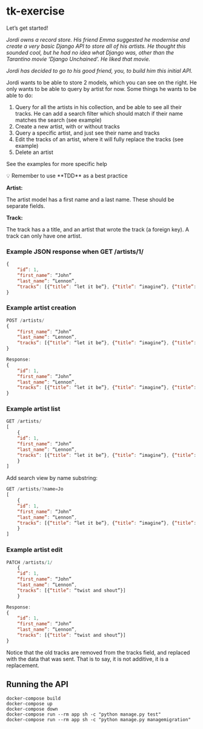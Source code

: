 # tk-exercise

Let’s get started!

*Jordi owns a record store. His friend Emma suggested he modernise and create a very basic Django API to store all of his artists. He thought this sounded cool, but he had no idea what Django was, other than the Tarantino movie ‘Django Unchained’. He liked that movie.*

*Jordi has decided to go to his good friend, you, to build him this initial API.*

Jordi wants to be able to store 2 models, which you can see on the right. He only wants to be able to query by artist for now. Some things he wants to be able to do:

1. Query for all the artists in his collection, and be able to see all their tracks. He can add a search filter which should match if their name matches the search (see example)
2. Create a new artist, with or without tracks
3. Query a specific artist, and just see their name and tracks
4. Edit the tracks of an artist, where it will fully replace the tracks (see example)
5. Delete an artist

See the examples for more specific help

<aside>
💡 Remember to use **TDD** as a best practice

</aside>

**Artist:**

The artist model has a first name and a last name. These should be separate fields.

**Track:**

The track has a a title, and an artist that wrote the track (a foreign key). A track can only have one artist.

### **Example JSON response when GET /artists/1/**

```jsx
{
	“id”: 1,
	“first_name”: “John”
	“last_name”: “Lennon”,
	“tracks”: [{“title”: “let it be”}, {“title”: “imagine”}, {“title”: “hey jude”}]
}
```

### **Example artist creation**

```jsx
POST /artists/
{
	“first_name”: “John”
	“last_name”: “Lennon”,
	“tracks”: [{“title”: “let it be”}, {“title”: “imagine”}, {“title”: “hey jude”}]
}

Response:
{
	“id”: 1,
	“first_name”: “John”
	“last_name”: “Lennon”,
	“tracks”: [{“title”: “let it be”}, {“title”: “imagine”}, {“title”: “hey jude”}]
}
```

### **Example artist list**

```jsx
GET /artists/
[
    {
	“id”: 1,
	“first_name”: “John”
	“last_name”: “Lennon”,
	“tracks”: [{“title”: “let it be”}, {“title”: “imagine”}, {“title”: “hey jude”}]
    }
]
```

Add search view by name substring:

```jsx
GET /artists/?name=Jo
[
    {
	“id”: 1,
	“first_name”: “John”
	“last_name”: “Lennon”,
	“tracks”: [{“title”: “let it be”}, {“title”: “imagine”}, {“title”: “hey jude”}]
    }
]
```

### **Example artist edit**

```jsx
PATCH /artists/1/
    {
	“id”: 1,
	“first_name”: “John”
	“last_name”: “Lennon”,
	“tracks”: [{“title”: “twist and shout”}]
    }

Response:
{
	“id”: 1,
	“first_name”: “John”
	“last_name”: “Lennon”,
	“tracks”: [{“title”: “twist and shout”}]
}
```

Notice that the old tracks are removed from the tracks field, and replaced with the data that was sent. That is to say, it is not additive, it is a replacement.


## Running the API

```
docker-compose build
docker-compose up
docker-compose down
docker-compose run --rm app sh -c "python manage.py test"
docker-compose run --rm app sh -c "python manage.py managemigration"
```